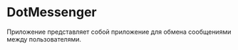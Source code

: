 # DotMessenger

Приложение представляет собой приложение для обмена сообщениями между пользователями. 
